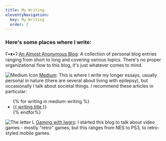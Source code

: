 ```yaml
---
title: My Writing
eleventyNavigation:
  key: My Writing
  order: 2
---
```

### Here's some places where I write: 

ʕ•ᴥ•ʔ [An Almost Anonymous Blog](https://lwgrs.bearblog.dev): A collection of personal blog entries ranging from short to long and covering various topics. There's no proper organizational flow to this blog, it's just whatever comes to mind. 

<img class="icon" src="/icons/medium.svg" alt="Medium Icon" /> [Medium](https://medium.com/@stephen_g): This is where I write my longer essays, usually personal in nature (there are several about living with epilepsy), but occasionally I talk about societal things. I recommend these articles in particular:

<ul>
{% for writing in medium-writing %}
 <li><a href="{{ writing.url }}">{{ writing.title }}</a></li>
{% endfor%}
</ul>

<img class ="icon" src="/icons/lwgrs-gaming.svg" alt="The letter L" /> [Gaming with lwgrs](https://lwgrs.neocities.org): I started this blog to talk about video games - mostly "retro" games, but this ranges from NES to PS3, to retro-styled mobile games.


